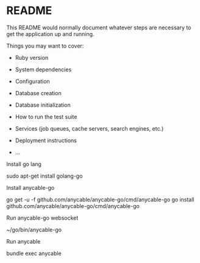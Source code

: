 # README

This README would normally document whatever steps are necessary to get the
application up and running.

Things you may want to cover:

* Ruby version

* System dependencies

* Configuration

* Database creation

* Database initialization

* How to run the test suite

* Services (job queues, cache servers, search engines, etc.)

* Deployment instructions

* ...


Install go lang

sudo apt-get install golang-go

Install anycable-go

go get -u -f github.com/anycable/anycable-go/cmd/anycable-go
go install github.com/anycable/anycable-go/cmd/anycable-go

Run anycable-go websocket

~/go/bin/anycable-go


Run anycable

bundle exec anycable